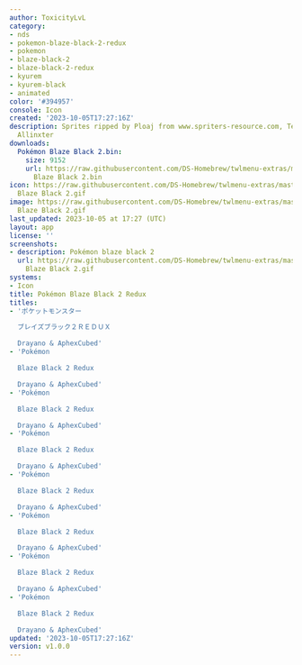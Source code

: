 ```yaml
---
author: ToxicityLvL
category:
- nds
- pokemon-blaze-black-2-redux
- pokemon
- blaze-black-2
- blaze-black-2-redux
- kyurem
- kyurem-black
- animated
color: '#394957'
console: Icon
created: '2023-10-05T17:27:16Z'
description: Sprites ripped by Ploaj from www.spriters-resource.com, Template from
  Allinxter
downloads:
  Pokémon Blaze Black 2.bin:
    size: 9152
    url: https://raw.githubusercontent.com/DS-Homebrew/twlmenu-extras/master/_nds/TWiLightMenu/icons/Pokémon
      Blaze Black 2.bin
icon: https://raw.githubusercontent.com/DS-Homebrew/twlmenu-extras/master/_nds/TWiLightMenu/icons/gif/Pokémon
  Blaze Black 2.gif
image: https://raw.githubusercontent.com/DS-Homebrew/twlmenu-extras/master/_nds/TWiLightMenu/icons/gif/Pokémon
  Blaze Black 2.gif
last_updated: 2023-10-05 at 17:27 (UTC)
layout: app
license: ''
screenshots:
- description: Pokémon blaze black 2
  url: https://raw.githubusercontent.com/DS-Homebrew/twlmenu-extras/master/_nds/TWiLightMenu/icons/gif/Pokémon
    Blaze Black 2.gif
systems:
- Icon
title: Pokémon Blaze Black 2 Redux
titles:
- 'ポケットモンスター

  ブレイズブラック２ＲＥＤＵＸ

  Drayano & AphexCubed'
- 'Pokémon

  Blaze Black 2 Redux

  Drayano & AphexCubed'
- 'Pokémon

  Blaze Black 2 Redux

  Drayano & AphexCubed'
- 'Pokémon

  Blaze Black 2 Redux

  Drayano & AphexCubed'
- 'Pokémon

  Blaze Black 2 Redux

  Drayano & AphexCubed'
- 'Pokémon

  Blaze Black 2 Redux

  Drayano & AphexCubed'
- 'Pokémon

  Blaze Black 2 Redux

  Drayano & AphexCubed'
- 'Pokémon

  Blaze Black 2 Redux

  Drayano & AphexCubed'
updated: '2023-10-05T17:27:16Z'
version: v1.0.0
---
```


